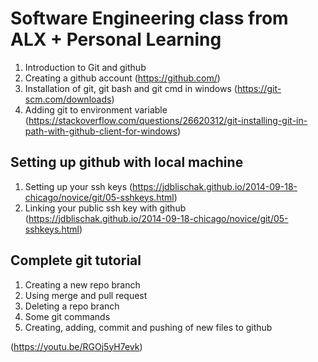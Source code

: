 # Software Engineering class from ALX + Personal Learning

1. Introduction to Git and github
2. Creating a github account
   (https://github.com/)
3. Installation of git, git bash and git cmd in windows
   (https://git-scm.com/downloads)
4. Adding git to environment variable
   (https://stackoverflow.com/questions/26620312/git-installing-git-in-path-with-github-client-for-windows)

## Setting up github with local machine

1. Setting up your ssh keys
   (https://jdblischak.github.io/2014-09-18-chicago/novice/git/05-sshkeys.html)
2. Linking your public ssh key with github
   (https://jdblischak.github.io/2014-09-18-chicago/novice/git/05-sshkeys.html)

## Complete git tutorial

1. Creating a new repo branch
2. Using merge and pull request
3. Deleting a repo branch
4. Some git commands
5. Creating, adding, commit and pushing of new files to github

(https://youtu.be/RGOj5yH7evk)
